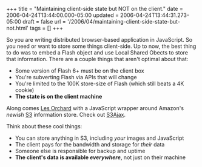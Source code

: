 +++
title = "Maintaining client-side state but NOT on the client."
date = 2006-04-24T13:44:00.000-05:00
updated = 2006-04-24T13:44:31.273-05:00
draft = false
url = '/2006/04/maintaining-client-side-state-but-not.html'
tags = []
+++

So you are writing distributed browser-based application in JavaScript. So you need or want to store some things client-side. Up to now, the best thing to do was to embed a Flash object and use Local Shared Obects to store that information. There are a couple things that aren't optimal about that:

* Some version of Flash 6+ must be on the client box
* You're subverting Flash via APIs that will change
* You're limited to the 100K store-size of Flash (which still beats a 4K cookie)
* **The state is on the client machine**

Along comes [Les Orchard](http://decafbad.com/blog/) with a JavaScript wrapper around Amazon's _newish_ [S3](http://www.amazon.com/gp/browse.html/ref=sc_fe_c_1_3435361_1/002-6025358-1136059?node=16427261) information store. Check out [S3Ajax](http://decafbad.com/blog/2006/04/03/javascript-apps-with-readwrite-access-to-s3).

Think about these cool things:

* You can store anything in S3, including _your_ images and JavaScript
* The client pays for the bandwidth and storage for _their_ data
* Someone else is responsible for backup and uptime
* **The client's data is available _everywhere_**, not just on their machine
